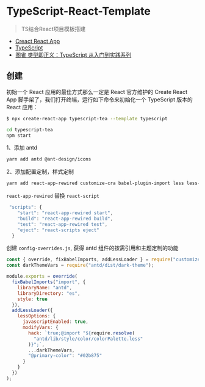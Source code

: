# TypeScript-React-Template

> TS结合React项目模板搭建

- [Creact React App](https://create-react-app.dev/docs/getting-started)
- [TypeScript](https://www.typescriptlang.org/)
- [图雀 类型即正义：TypeScript 从入门到实践系列](https://juejin.im/post/6844904167840940039#heading-5)

## 创建

初始一个 React 应用的最佳方式那么一定是 React 官方维护的 Create React App 脚手架了，我们打开终端，运行如下命令来初始化一个 TypeScript 版本的 React 应用：

```bash
$ npx create-react-app typescript-tea --template typescript

cd typescript-tea
npm start

```

1、添加 antd

```bash
yarn add antd @ant-design/icons
```

2、添加配置定制，样式定制

```bash
yarn add react-app-rewired customize-cra babel-plugin-import less less-loader
```

`react-app-rewired` 替换 `react-script`

```js
 "scripts": {
    "start": "react-app-rewired start",
    "build": "react-app-rewired build",
    "test": "react-app-rewired test",
    "eject": "react-scripts eject"
  }
```

创建 `config-overrides.js`, 获得 antd 组件的按需引用和主题定制的功能

```js
const { override, fixBabelImports, addLessLoader } = require("customize-cra");
const darkThemeVars = require("antd/dist/dark-theme");

module.exports = override(
  fixBabelImports("import", {
    libraryName: "antd",
    libraryDirectory: "es",
    style: true
  }),
  addLessLoader({
    lessOptions: {
      javascriptEnabled: true,
      modifyVars: {
        hack: `true;@import "${require.resolve(
          "antd/lib/style/color/colorPalette.less"
        )}";`,
        ...darkThemeVars,
        "@primary-color": "#02b875"
      }
    }
  })
);

```
